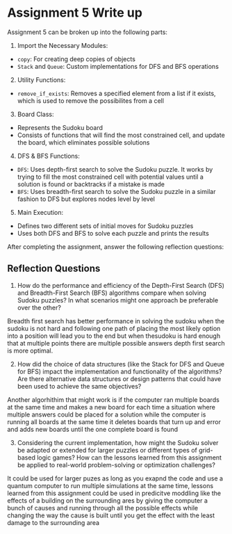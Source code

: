# Assignment 5 Write up

Assignment 5 can be broken up into the following parts:
1. Import the Necessary Modules:
- `copy`: For creating deep copies of objects
- `Stack` and `Queue`: Custom implementations for DFS and BFS operations
2. Utility Functions: 
- `remove_if_exists`: Removes a specified element from a list if it exists, which is used to remove the possibilites from a cell
3. Board Class:
- Represents the Sudoku board
- Consists of functions that will find the most constrained cell, and update the board, which eliminates possible solutions
4. DFS & BFS Functions:
- `DFS`: Uses depth-first search to solve the Sudoku puzzle. It works by trying to fill the most constrained cell with potential values until a solution is found or backtracks if a mistake is made
- `BFS`: Uses breadth-first search to solve the Sudoku puzzle in a similar fashion to DFS but explores nodes level by level
5. Main Execution:
- Defines two different sets of initial moves for Sudoku puzzles
- Uses both DFS and BFS to solve each puzzle and prints the results


After completing the assignment, answer the following reflection questions:

## Reflection Questions

1. How do the performance and efficiency of the Depth-First Search (DFS) and Breadth-First Search (BFS) algorithms compare when solving Sudoku puzzles? In what scenarios might one approach be preferable over the other?

Breadth first search has better performance in solving the sudoku when the sudoku is not hard and following one path of placing the most likely option into a position will lead you to the end but when thesudoku is hard enough that at multiple points there are multiple possible answers depth first search is more optimal.

2. How did the choice of data structures (like the Stack for DFS and Queue for BFS) impact the implementation and functionality of the algorithms? Are there alternative data structures or design patterns that could have been used to achieve the same objectives?

Another algorhithim that might work is if the computer ran multiple boards at the same time and makes a new board for each time a situation where multiple answers could be placed for a solution while the computer is running all boards at the same time it deletes boards that turn up and error and adds new boards until the one complete board is found



3. Considering the current implementation, how might the Sudoku solver be adapted or extended for larger puzzles or different types of grid-based logic games? How can the lessons learned from this assignment be applied to real-world problem-solving or optimization challenges?

It could be used for larger puzes as long as you exapnd the code and use a quantum computer to run multiple simulations at the same time, lessons learned from this assignment could be used in predicitve moddling like the effects of a building on the surrounding ares by giving the computer a bunch of causes and running through all the possible effects while changing the way the cause is built until you get the effect with the least damage to the surrounding area


